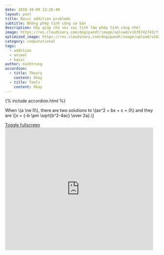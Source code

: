 ```yaml
---
date: 2018-10-09 12:26:40
layout: post
title: Basic addition problems
subtitle: Những phép tính cộng cơ bản
description: Hãy giúp chú voi vui tính làm phép tính cộng nhé!
image: https://res.cloudinary.com/dogipandt/image/upload/v1635742743/find-the-sum-of-2-numbers-n%E1%BB%81n_ikjzwb.png
optimized_image: https://res.cloudinary.com/dogipandt/image/upload/v1635742743/find-the-sum-of-2-numbers-n%E1%BB%81n_ikjzwb.png
category: computational
tags:
  - addition
  - animal
  - basic
author: minhtrung
accordion:
  - title: Theory
    content: Okay
  - title: Tools
    content: Okay
---
```

{% include accordion.html %}
<head>
  <meta charset="utf-8">
  <meta name="viewport" content="width=device-width">
  <title>MathJax example</title>
  <script src="https://polyfill.io/v3/polyfill.min.js?features=es6"></script>
  <script id="MathJax-script" async
          src="https://cdn.jsdelivr.net/npm/mathjax@3/es5/tex-mml-chtml.js">
  </script>
</head>
<p> When \(a \ne 0\), there are two solutions to \(ax^2 + bx + c = 0\) and they are \[x = {-b \pm \sqrt{b^2-4ac} \over 2a}.\]</p>
<a href="https://scratch.mit.edu/projects/566540009/fullscreen/"> Toggle fullscreen </a>
<iframe src="https://scratch.mit.edu/projects/566540009/embed" allowtransparency="true" width="485" height="402" frameborder="0" scrolling="no" allowfullscreen></iframe>